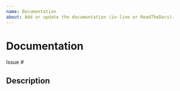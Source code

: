 ```yaml
---
name: Documentation
about: Add or update the documentation (in-line or ReadTheDocs).
---
```


# Documentation

<!--- Thank you for contributing! -->
<!--- Provide a general summary of your changes in the Title above -->
<!--- See our Contribution Guidelines here:
          https://github.com/tripal/tripal/blob/7.x-3.x/CONTRIBUTING.md -->
          
<!--- If there is a matching issue, please link it below. -->
Issue #

## Description
<!--- Describe your changes in detail -->
<!--- Why is this change required? What problem does it solve? -->
